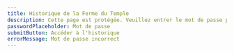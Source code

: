 ```yaml
---
title: Historique de la Ferme du Temple
description: Cette page est protégée. Veuillez entrer le mot de passe pour accéder à l'historique.
passwordPlaceholder: Mot de passe
submitButton: Accéder à l'historique
errorMessage: Mot de passe incorrect
---
```

